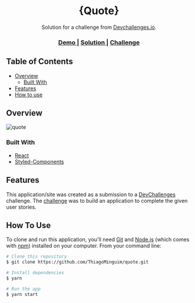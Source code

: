 <!-- Please update value in the {}  -->

<h1 align="center">{Quote}</h1>

<div align="center">
   Solution for a challenge from  <a href="http://https://devchallenges.io/challenges/8Y3J4ucAMQpSnYTwwWW8.io" target="_blank">Devchallenges.io</a>.
</div>

<div align="center">
  <h3>
    <a href="https://quote249.vercel.app/">
      Demo
    </a>
    <span> | </span>
    <a href="https://devchallenges.io/solutions/dQJ08Dmkn7wqUebuyyNf">
      Solution
    </a>
    <span> | </span>
    <a href="https://devchallenges.io/challenges/8Y3J4ucAMQpSnYTwwWW8">
      Challenge
    </a>
  </h3>
</div>

<!-- TABLE OF CONTENTS -->

## Table of Contents

- [Overview](#overview)
  - [Built With](#built-with)
- [Features](#features)
- [How to use](#how-to-use)

<!-- OVERVIEW -->

## Overview

![quote](https://user-images.githubusercontent.com/77082563/178340572-4b1ab9b8-928b-4c5c-afb2-6ada68705cdf.gif)

### Built With

<!-- This section should list any major frameworks that you built your project using. Here are a few examples.-->

- [React](https://reactjs.org/)
- [Styled-Components](https://styled-components.com/)

## Features

<!-- List the features of your application or follow the template. Don't share the figma file here :) -->

This application/site was created as a submission to a [DevChallenges](https://devchallenges.io/challenges) challenge. The [challenge](https://devchallenges.io/challenges/8Y3J4ucAMQpSnYTwwWW8) was to build an application to complete the given user stories.

## How To Use

<!-- For example: -->

To clone and run this application, you'll need [Git](https://git-scm.com) and [Node.js](https://nodejs.org/en/download/) (which comes with [npm](http://npmjs.com)) installed on your computer. From your command line:

```bash
# Clone this repository
$ git clone https://github.com/ThiagoMinguim/quote.git

# Install dependencies
$ yarn

# Run the app
$ yarn start
```
